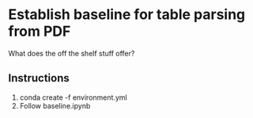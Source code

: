 # Establish baseline for table parsing from PDF

What does the off the shelf stuff offer?

## Instructions

1. conda create -f environment.yml
2. Follow baseline.ipynb
